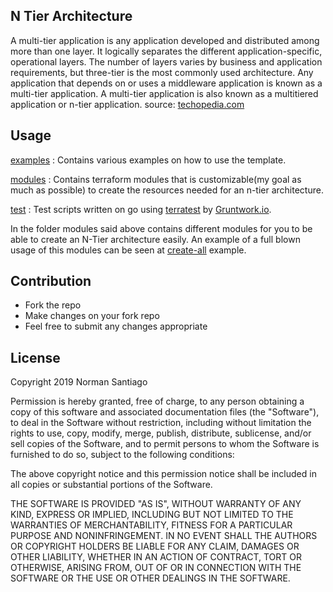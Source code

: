 ## N Tier Architecture

A multi-tier application is any application developed and distributed among more than one layer. It logically separates the different application-specific, operational layers. The number of layers varies by business and application requirements, but three-tier is the most commonly used architecture. Any application that depends on or uses a middleware application is known as a multi-tier application. A multi-tier application is also known as a multitiered application or n-tier application.
source: [techopedia.com](https://www.techopedia.com/definition/23599/multi-tier-application)

## Usage

  [examples](https://github.com/nsantiago2719/terraform-aws-n-tier/tree/master/examples) : Contains various examples on how to use the template.

  [modules](https://github.com/nsantiago2719/terraform-aws-n-tier/tree/master/modules) : Contains terraform modules that is customizable(my goal as much as possible) to create the resources needed for an n-tier architecture.

  [test](https://github.com/nsantiago2719/terraform-aws-n-tier/tree/master/test) : Test scripts written on go using [terratest](https://github.com/gruntwork-io/terratest) by [Gruntwork.io](https://gruntwork.io).

  In the folder modules said above contains different modules for you to be able to create an N-Tier architecture easily. An example of a full blown usage of this modules can be seen at 
  [create-all](https://github.com/nsantiago2719/terraform-aws-n-tier/tree/master/examples/create-all) example.

## Contribution

  * Fork the repo
  * Make changes on your fork repo
  * Feel free to submit any changes appropriate

## License

Copyright 2019 Norman Santiago

Permission is hereby granted, free of charge, to any person obtaining a copy of this software and associated documentation files (the "Software"), to deal in the Software without restriction, including without limitation the rights to use, copy, modify, merge, publish, distribute, sublicense, and/or sell copies of the Software, and to permit persons to whom the Software is furnished to do so, subject to the following conditions:

The above copyright notice and this permission notice shall be included in all copies or substantial portions of the Software.

THE SOFTWARE IS PROVIDED "AS IS", WITHOUT WARRANTY OF ANY KIND, EXPRESS OR IMPLIED, INCLUDING BUT NOT LIMITED TO THE WARRANTIES OF MERCHANTABILITY, FITNESS FOR A PARTICULAR PURPOSE AND NONINFRINGEMENT. IN NO EVENT SHALL THE AUTHORS OR COPYRIGHT HOLDERS BE LIABLE FOR ANY CLAIM, DAMAGES OR OTHER LIABILITY, WHETHER IN AN ACTION OF CONTRACT, TORT OR OTHERWISE, ARISING FROM, OUT OF OR IN CONNECTION WITH THE SOFTWARE OR THE USE OR OTHER DEALINGS IN THE SOFTWARE.
